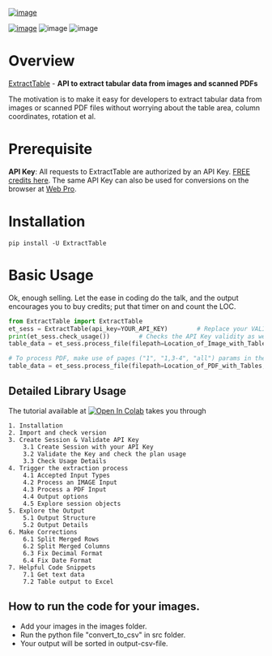 [![image](https://i.imgur.com/2Hihfwwg.png)](https://extracttable.com?ref=github-ET)

[![image](https://img.shields.io/pypi/v/extracttable.svg?maxAge=3600)](https://pypi.org/project/extracttable/) ![image](https://img.shields.io/github/license/ExtractTable/ExtractTable-py) ![image](https://img.shields.io/badge/python-3.5%20%7C%203.6%20%7C%203.7-blue)
  
# Overview
[ExtractTable](https://extracttable.com) - **API to extract tabular data from images and scanned PDFs**

The motivation is to make it easy for developers to extract tabular data from images or scanned PDF files without worrying about the table area, column coordinates, rotation et al.

# Prerequisite

**API Key**: All requests to ExtractTable are authorized by an API Key. [FREE credits here](https://extracttable.com/signup/trial.html). The same API Key can also be used for conversions on the browser at [Web Pro](https://extracttable.com/pro.html).


# Installation

`pip install -U ExtractTable`


# Basic Usage
Ok, enough selling. Let the ease in coding do the talk, and the output encourages you to buy credits; put that timer on and count the LOC.


```python
from ExtractTable import ExtractTable
et_sess = ExtractTable(api_key=YOUR_API_KEY)        # Replace your VALID API Key here
print(et_sess.check_usage())        # Checks the API Key validity as well as shows associated plan usage 
table_data = et_sess.process_file(filepath=Location_of_Image_with_Tables, output_format="df")

# To process PDF, make use of pages ("1", "1,3-4", "all") params in the read_pdf function
table_data = et_sess.process_file(filepath=Location_of_PDF_with_Tables, output_format="df", pages="all")
```

## Detailed Library Usage
The tutorial available at <a href="https://colab.research.google.com/github/ExtractTable/ExtractTable-py/blob/master/example-code.ipynb" target="_parent"><img src="https://colab.research.google.com/assets/colab-badge.svg" alt="Open In Colab"/></a> takes you through

```Markup
1. Installation
2. Import and check version
3. Create Session & Validate API Key
    3.1 Create Session with your API Key
    3.2 Validate the Key and check the plan usage
    3.3 Check Usage Details
4. Trigger the extraction process
    4.1 Accepted Input Types
    4.2 Process an IMAGE Input
    4.3 Process a PDF Input
    4.4 Output options
    4.5 Explore session objects
5. Explore the Output
    5.1 Output Structure
    5.2 Output Details
6. Make Corrections
    6.1 Split Merged Rows
    6.2 Split Merged Columns
    6.3 Fix Decimal Format
    6.4 Fix Date Format
7. Helpful Code Snippets
    7.1 Get text data
    7.2 Table output to Excel
```

## How to run the code for your images.
* Add your images in the images folder.
* Run the python file "convert_to_csv" in src folder.
* Your output will be sorted in output-csv-file.




